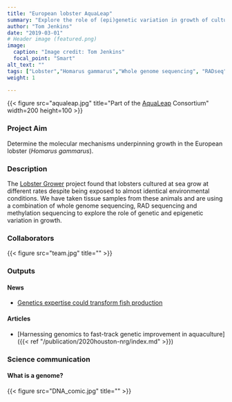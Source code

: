 ```yaml
---
title: "European lobster AquaLeap"
summary: "Explore the role of (epi)genetic variation in growth of cultured European lobsters."
author: "Tom Jenkins"
date: "2019-03-01"
# Header image (featured.png)
image:
  caption: "Image credit: Tom Jenkins"
  focal_point: "Smart"
alt_text: ""
tags: ["Lobster","Homarus gammarus","Whole genome sequencing", "RADseq", "Epigenetics", "Aquaculture"]
weight: 1

---
```


<!-- Inserting icons into markdown   -->
<!-- `r icon::fa("twitter")` -->
<!-- `r icon::fa("twitter", color = "blue")` -->
<!-- `r icon::ai("researchgate")` -->

{{< figure src="aqualeap.jpg" title="Part of the [AquaLeap](https://twitter.com/aqua_leap) Consortium" width=200 height=100 >}}

### Project Aim
Determine the molecular mechanisms underpinning growth in the European lobster (_Homarus gammarus_).

### Description
The [Lobster Grower](http://www.lobstergrower.co.uk/) project found that lobsters cultured at sea grow at different rates despite being exposed to almost identical environmental conditions. We have taken tissue samples from these animals and are using a combination of whole genome sequencing, RAD sequencing and methylation sequencing to explore the role of genetic and epigenetic variation in growth.

### Collaborators
{{< figure src="team.jpg" title="" >}}


### Outputs

#### News
- [Genetics expertise could transform fish production](https://phys.org/news/2020-04-genetics-expertise-fish-production.html)

#### Articles
- [Harnessing genomics to fast-track genetic improvement in aquaculture]({{< ref "/publication/2020houston-nrg/index.md" >}})

### Science communication

#### What is a genome?
{{< figure src="DNA_comic.jpg" title="" >}}

